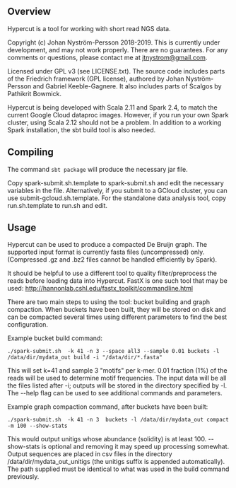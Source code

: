 ## Overview

Hypercut is a tool for working with short read NGS data.

Copyright (c) Johan Nyström-Persson 2018-2019.
This is currently under development, and may not work properly. There are no guarantees. 
For any comments or questions, please contact me at jtnystrom@gmail.com.

Licensed under GPL v3 (see LICENSE.txt). 
The source code includes parts of the Friedrich framework (GPL license), authored by
Johan Nyström-Persson and Gabriel Keeble-Gagnere. It also includes parts of Scalgos by Pathikrit Bowmick.

Hypercut is being developed with Scala 2.11 and Spark 2.4, to match the current Google Cloud dataproc images.
However, if you run your own Spark cluster, using Scala 2.12 should not be a problem.
In addition to a working Spark installation, the sbt build tool is also needed.

## Compiling
The command `sbt package` will produce the necessary jar file.

Copy spark-submit.sh.template to spark-submit.sh and edit the necessary variables in the file.
Alternatively, if you submit to a GCloud cluster, you can use submit-gcloud.sh.template.
For the standalone data analysis tool, copy run.sh.template to run.sh and edit.

## Usage

Hypercut can be used to produce a compacted De Bruijn graph. The supported input format is currently 
fasta files (uncompressed) only. (Compressed .gz and .bz2 files cannot be handled efficiently by Spark).

It should be helpful to use a different tool to quality filter/preprocess the reads before loading data into
Hypercut. FastX is one such tool that may be used: http://hannonlab.cshl.edu/fastx_toolkit/commandline.html

There are two main steps to using the tool: bucket building and graph compaction.
When buckets have been built, they will be stored on disk and can be compacted several times using different parameters
to find the best configuration.

Example bucket build command:

`
./spark-submit.sh  -k 41 -n 3 --space all3 --sample 0.01 buckets -l /data/dir/mydata_out build -i "/data/dir/*.fasta"     
`

This will set k=41 and sample 3 "motifs" per k-mer. 0.01 fraction (1%) of the reads will be used to determine motif frequencies.
The input data will be all the files listed after -i; outputs will be stored in the directory specified by -l.
The --help flag can be used to see additional commands and parameters.

Example graph compaction command, after buckets have been built:

`
 ./spark-submit.sh  -k 41 -n 3  buckets -l /data/dir/mydata_out compact -m 100 --show-stats
`

This would output unitigs whose abundance (solidity) is at least 100. --show-stats is optional and removing it may speed up processing somewhat.
Output sequences are placed in csv files in the directory /data/dir/mydata_out_unitigs (the unitigs suffix is appended automatically).
The path supplied must be identical to what was used in the build command previously.


